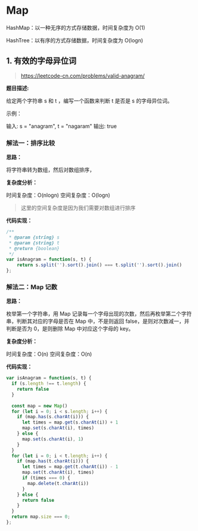 # Map

HashMap：以一种无序的方式存储数据，时间复杂度为 O(1)

HashTree：以有序的方式存储数据，时间复杂度为 O(logn)

## 1. 有效的字母异位词

>https://leetcode-cn.com/problems/valid-anagram/

**题目描述:**

给定两个字符串 s 和 t ，编写一个函数来判断 t 是否是 s 的字母异位词。

示例：

输入: s = "anagram", t = "nagaram"
输出: true

### 解法一：排序比较

**思路：**

将字符串转为数组，然后对数组排序，

**复杂度分析：**

时间复杂度：O(nlogn)
空间复杂度：O(logn)

> 这里的空间复杂度是因为我们需要对数组进行排序

**代码实现：**

```javascript
/**
 * @param {string} s
 * @param {string} t
 * @return {boolean}
 */
var isAnagram = function(s, t) {
    return s.split('').sort().join() === t.split('').sort().join()
};
```

### 解法二：Map 记数

**思路：**

枚举第一个字符串，用 Map 记录每一个字母出现的次数，然后再枚举第二个字符串，判断其对应的字母是否在 Map 中，不是则返回 false，是则对次数减一，并判断是否为 0，是则删除 Map 中对应这个字母的 key。

**复杂度分析：**

时间复杂度：O(n)
空间复杂度：O(n)

**代码实现：**

```javascript
var isAnagram = function(s, t) {
  if (s.length !== t.length) {
    return false
  }
  
  const map = new Map()
  for (let i = 0; i < s.length; i++) {
    if (map.has(s.charAt(i))) {
      let times = map.get(s.charAt(i)) + 1
      map.set(s.charAt(i), times)
    } else {
      map.set(s.charAt(i), 1)
    }
  }
  for (let i = 0; i < t.length; i++) {
    if (map.has(t.charAt(i))) {
      let times = map.get(t.charAt(i)) - 1
      map.set(t.charAt(i), times)
      if (times === 0) {
        map.delete(t.charAt(i))
      }
    } else {
      return false
    }
  }
  return map.size === 0;
};
```